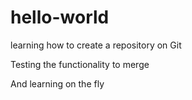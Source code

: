 # hello-world
learning how to create a repository on Git

Testing the functionality to merge

And learning on the fly
